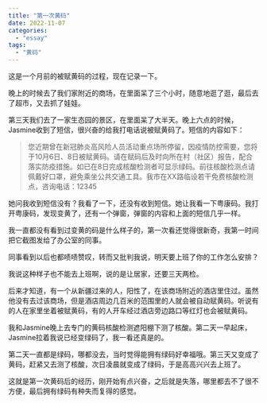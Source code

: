 ```yaml
---
title: "第一次黄码"
date: 2022-11-07
categories: 
  - "essay"
tags: 
  - "黄码"
---
```


这是一个月前的被赋黄码的过程，现在记录一下。

晚上的时候去了我们家附近的商场，在里面呆了三个小时，随意地逛了逛，最后去了超市，又去抓了娃娃。

第三天我们去了一家生态园的景区，在里面呆了大半天。晚上六点的时候，Jasmine收到了短信，很兴奋的给我打电话说被赋黄码了。短信的内容如下：

> 您近期曾在新冠肺炎高风险人员活动重点场所停留，因疫情防控需要，您将于10月6日、8日被赋黄码。请在赋码后及时向所在村（社区）报告，配合落实防疫措施。如已在8日完成核酸检测者可显示绿码。前往核酸检测点请佩戴好口罩，避免乘坐公共交通工具。我市在XX路临设若干免费核酸检测点，咨询电话：12345

她问我收到短信没有？我看了一下，还没有收到短信。她让我看一下粤康码。我打开粤康码，发现变黄了，还有一个弹窗，弹窗的内容和上面的短信几乎一样。

我一直都没有看到过变黄的码是什么样子的，第一次看还觉得很新奇，我第一时间把它截图发给了办公室的同事。

同事看到以后也都啧啧赞叹，转而又批判我说，明天要上班了你的工作怎么安排？

我说这种样子也不能去上班啊，说的是让居家，还要三天两检。

后来才知道，有一个从新疆过来的人，阳性了，在该商场附近的酒店里住过。虽然他没有去过该商场，但是酒店周边几百米的范围里的人就会被自动赋黄码。听说有的人在家里坐着被赋黄码，有的人开车经过酒店旁边路口等红灯也会被赋黄码。

我和Jasmine晚上去专门的黄码核酸检测遮阳棚下测了核酸。第二天一早起床，Jasmine拉着我说已经变绿码了，我一看还真是的。

第二天一直都是绿码，哪都没去，当时觉得能拥有绿码好幸福哦。第三天又变成了黄码，赶紧又去测了核酸，次日凌晨就变成了绿码，于是高高兴兴去上班了。

这就是第一次黄码后的经历，刚开始有点兴奋，之后就是失落，哪里都去不了很不方便，最后拥有绿码有种失而复得的感觉。
